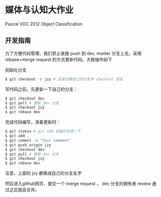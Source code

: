 # 媒体与认知大作业

Pascal VOC 2012 Object Classification

## 开发指南
为了方便代码管理，我们禁止直接 push 到 dev, master 分支上去，采用 rebase+merge request 的方式更新代码。大致操作如下

初始化分支
```bash
$ git checkout -b jzy # 这里创建自己的分支并 checkout 进去
```

写代码之前，先更新一下自己的分支：

```bash
$ git checkout dev
$ git pull # 更新 dev 分支
$ git checkout jzy
$ git rebase dev
```

完成代码编写，准备更新时：

```bash
$ git status # git add 前最好检查一下
$ git add .
$ git commit -m "Your comment"
$ git push origin jzy
$ git checkout dev
$ git pull # 更新 dev 分支
$ git checkout jzy
$ git rebase dev
```

注意，上面的 jzy 都换成自己的分支名字

然后进入github网页，提交一个 merge request ， dev 分支的拥有者 review 通过之后就会合并。
